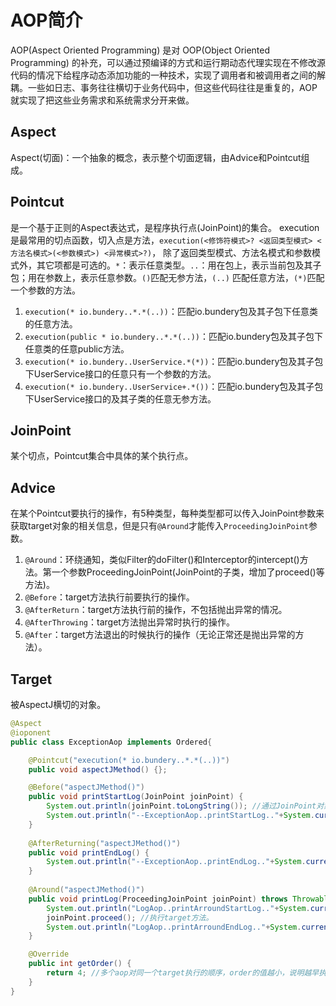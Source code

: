 # AOP简介
AOP(Aspect Oriented Programming) 是对 OOP(Object Oriented Programming) 的补充，可以通过预编译的方式和运行期动态代理实现在不修改源代码的情况下给程序动态添加功能的一种技术，实现了调用者和被调用者之间的解耦。一些如日志、事务往往横切于业务代码中，但这些代码往往是重复的，AOP 就实现了把这些业务需求和系统需求分开来做。

## Aspect
Aspect(切面)：一个抽象的概念，表示整个切面逻辑，由Advice和Pointcut组成。

## Pointcut
是一个基于正则的Aspect表达式，是程序执行点(JoinPoint)的集合。
execution是最常用的切点函数，切入点是方法，`execution(<修饰符模式>? <返回类型模式> <方法名模式>(<参数模式>) <异常模式>?)`，  除了返回类型模式、方法名模式和参数模式外，其它项都是可选的。`*`：表示任意类型。`..`：用在包上，表示当前包及其子包；用在参数上，表示任意参数。`()`匹配无参方法，`(..)` 匹配任意方法，`(*)`匹配一个参数的方法。

1. `execution(* io.bundery..*.*(..))`：匹配io.bundery包及其子包下任意类的任意方法。
2. `execution(public * io.bundery..*.*(..))`：匹配io.bundery包及其子包下任意类的任意public方法。
3. `execution(* io.bundery..UserService.*(*))`：匹配io.bundery包及其子包下UserService接口的任意只有一个参数的方法。
4. `execution(* io.bundery..UserService+.*())`：匹配io.bundery包及其子包下UserService接口的及其子类的任意无参方法。

## JoinPoint
某个切点，Pointcut集合中具体的某个执行点。

## Advice
在某个Pointcut要执行的操作，有5种类型，每种类型都可以传入JoinPoint参数来获取target对象的相关信息，但是只有`@Around`才能传入`ProceedingJoinPoint`参数。

1. `@Around`：环绕通知，类似Filter的doFilter()和Interceptor的intercept()方法。第一个参数ProceedingJoinPoint(JoinPoint的子类，增加了proceed()等方法)。
2. `@Before`：target方法执行前要执行的操作。
3. `@AfterReturn`：target方法执行前的操作，不包括抛出异常的情况。
4. `@AfterThrowing`：target方法抛出异常时执行的操作。
5. `@After`：target方法退出的时候执行的操作（无论正常还是抛出异常的方法）。

## Target
被AspectJ横切的对象。

```java
@Aspect
@ioponent
public class ExceptionAop implements Ordered{

	@Pointcut("execution(* io.bundery..*.*(..))")
	public void aspectJMethod() {};

	@Before("aspectJMethod()")
	public void printStartLog(JoinPoint joinPoint) {
		System.out.println(joinPoint.toLongString()); //通过JoinPoint对象获取target对象要执行的方法。
		System.out.println("--ExceptionAop..printStartLog.."+System.currentTimeMillis());
	}
	
	@AfterReturning("aspectJMethod()")
	public void printEndLog() {
		System.out.println("--ExceptionAop..printEndLog.."+System.currentTimeMillis());
	}
	
	@Around("aspectJMethod()")
	public void printLog(ProceedingJoinPoint joinPoint) throws Throwable {
		System.out.println("LogAop..printArroundStartLog.."+System.currentTimeMillis());
		joinPoint.proceed(); //执行target方法。
		System.out.println("LogAop..printArroundEndLog.."+System.currentTimeMillis());
	}

	@Override
	public int getOrder() {
		return 4; //多个aop对同一个target执行的顺序，order的值越小，说明越早执行
	}
}
```